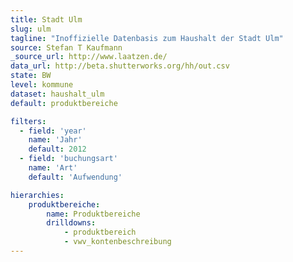 ```yaml
---
title: Stadt Ulm
slug: ulm
tagline: "Inoffizielle Datenbasis zum Haushalt der Stadt Ulm"
source: Stefan T Kaufmann
_source_url: http://www.laatzen.de/
data_url: http://beta.shutterworks.org/hh/out.csv
state: BW
level: kommune
dataset: haushalt_ulm
default: produktbereiche

filters:
  - field: 'year'
    name: 'Jahr'
    default: 2012
  - field: 'buchungsart'
    name: 'Art'
    default: 'Aufwendung'

hierarchies:
    produktbereiche:
        name: Produktbereiche
        drilldowns:
            - produktbereich
            - vwv_kontenbeschreibung
---
```

